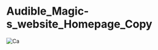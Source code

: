# Audible_Magic-s_website_Homepage_Copy
![Ca](https://user-images.githubusercontent.com/54130935/92965890-70b67c00-f42b-11ea-9fe7-c540ad17e223.JPG)

